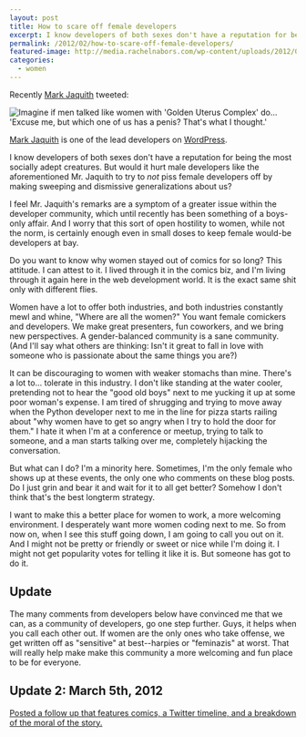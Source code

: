 ```yaml
---
layout: post
title: How to scare off female developers
excerpt: I know developers of both sexes don't have a reputation for being the most socially adept creatures. But would it hurt male developers like Mark Jaquith to try to not piss female developers off?
permalink: /2012/02/how-to-scare-off-female-developers/
featured-image: http://media.rachelnabors.com/wp-content/uploads/2012/02/Mark-Jaquith-markjaquith-on-Twitter1-e1329671754684.png
categories: 
  - women
---
```

Recently <a href="http://twitter.com/markjaquith">Mark Jaquith</a> tweeted:

<img class="aligncenter size-full wp-image-515" title="Mark Jaquith (markjaquith) on Twitter" src="http://www.rachelnabors.com/wp-content/uploads/2012/02/Mark-Jaquith-markjaquith-on-Twitter1-e13296717546841.png" alt="Imagine if men talked like women with 'Golden Uterus Complex' do… 'Excuse me, but which one of us has a penis? That's what I thought.'" />

<a href="http://markjaquith.com/">Mark Jaquith</a> is one of the lead developers on <a href="http://wordpress.org/">WordPress</a>.

I know developers of both sexes don't have a reputation for being the most socially adept creatures. But would it hurt male developers like the aforementioned Mr. Jaquith to try to <em>not</em> piss female developers off by making sweeping and dismissive generalizations about us?

I feel Mr. Jaquith's remarks are a symptom of a greater issue within the developer community, which until recently has been something of a boys-only affair. And I worry that this sort of open hostility to women, while not the norm, is certainly enough even in small doses to keep female would-be developers at bay.

Do you want to know why women stayed out of comics for so long? This attitude. I can attest to it. I lived through it in the comics biz, and I'm living through it again here in the web development world. It is the exact same shit only with different flies.

Women have a lot to offer both industries, and both industries constantly mewl and whine, "Where are all the women?" You want female comickers and developers. We make great presenters, fun coworkers, and we bring new perspectives. A gender-balanced community is a sane community. (And I'll say what others are thinking: Isn't it great to fall in love with someone who is passionate about the same things you are?)

It can be discouraging to women with weaker stomachs than mine. There's a lot to... tolerate in this industry. I don't like standing at the water cooler, pretending not to hear the "good old boys" next to me yucking it up at some poor woman's expense. I am tired of shrugging and trying to move away when the Python developer next to me in the line for pizza starts railing about "why women have to get so angry when I try to hold the door for them." I hate it when I'm at a conference or meetup, trying to talk to someone, and a man starts talking over me, completely hijacking the conversation.

But what can I do? I'm a minority here. Sometimes, I'm the only female who shows up at these events, the only one who comments on these blog posts. Do I just grin and bear it and wait for it to all get better? Somehow I don't think that's the best longterm strategy.

I want to make this a better place for women to work, a more welcoming environment. I desperately want more women coding next to me. So from now on, when I see this stuff going down, I am going to call you out on it. And I might not be pretty or friendly or sweet or nice while I'm doing it. I might not get popularity votes for telling it like it is. But someone has got to do it.
<h2>Update</h2>
The many comments from developers below have convinced me that we can, as a community of developers, go one step further. Guys, it helps when you call each other out. If women are the only ones who take offense, we get written off as "sensitive" at best--harpies or "feminazis" at worst. That will really help make make this community a more welcoming and fun place to be for everyone.
<h2>Update 2: March 5th, 2012</h2>
<a href="http://rachelnabors.com/2012/03/golden-uterus-redux/">Posted a follow up that features comics, a Twitter timeline, and a breakdown of the moral of the story.</a>